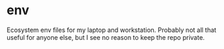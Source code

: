 # env
Ecosystem env files for my laptop and workstation. Probably not all that useful for anyone else, but I see no reason to keep the repo private.
